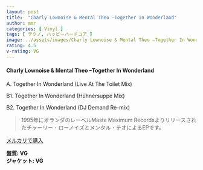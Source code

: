 ```yaml
---
layout: post
title:  "Charly Lownoise & Mental Theo –Together In Wonderland"
author: mmr
categories: [ Vinyl ]
tags: [ テクノ, ハッピーハードコア ]
image: ../assets/images/Charly Lownoise & Mental Theo –Together In Wonderland.jpg
rating: 4.5
v-rating: VG
---
```


#### Charly Lownoise & Mental Theo –Together In Wonderland

A. Together In Wonderland (Live At The Toilet Mix)

B1. Together In Wonderland (Hühnersuppe Mix)

B2. Together In Wonderland (DJ Demand Re-mix)

> 1995年にオランダのレーベルMaste Maximum Recordsよりリリースされたチャーリー・ローノイズとメンタル・テオによるEPです。


[メルカリで購入](https://jp.mercari.com/item/m65398480304)

<div class="mt-4 mb-4 d-flex align-items-center">
<strong class="mr-1">盤質: VG</strong>
</div>
<div class="mt-4 mb-4 d-flex align-items-center">
<strong class="mr-1">ジャケット: VG</strong>
</div>
